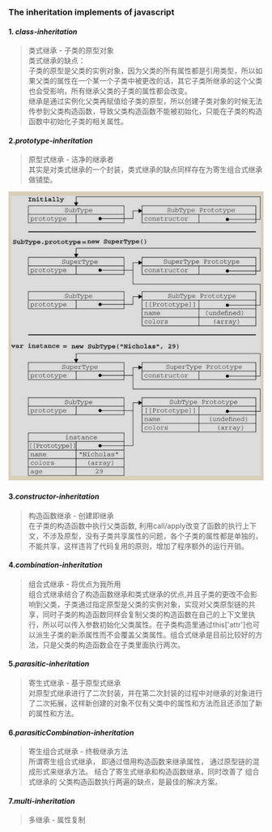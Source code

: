 ### __The inheritation implements of javascript__
#### 1. _class-inheritation_  
>类式继承 - 子类的原型对象  
>类式继承的缺点：  
>子类的原型是父类的实例对象，因为父类的所有属性都是引用类型，所以如果父类的属性在一个某一个子类中被更改的话，其它子类所继承的这个父类也会受影响，所有继承父类的子类的属性都会改变。  
>继承是通过实例化父类再赋值给子类的原型，所以创建子类对象的时候无法传参到父类构造函数，导致父类构造函数不能被初始化，只能在子类的构造函数中初始化子类的相关属性。  
#### 2._prototype-inheritation_  
>原型式继承 - 洁净的继承者  
>其实是对类式继承的一个封装，类式继承的缺点同样存在为寄生组合式继承做铺垫。  

![原型继承](./img/parasitic-combination-inheritation.png)

#### 3._constructor-inheritation_  
>构造函数继承 - 创建即继承  
>在子类的构造函数中执行父类函数, 利用call/apply改变了函数的执行上下文，不涉及原型，没有子类共享属性的问题，各个子类的属性都是单独的，不能共享，这样违背了代码复用的原则，增加了程序额外的运行开销。  
#### 4._combination-inheritation_  
>组合式继承 - 将优点为我所用  
>组合式继承结合了构造函数继承和类式继承的优点,并且子类的更改不会影响到父类，子类通过指定原型是父类的实例对象，实现对父类原型链的共享，同时子类的构造函数同样会复制父类的构造函数在自己的上下文里执行，所以可以传入参数初始化父类属性。在子类构造里通过this['attr']也可以派生子类的新添属性而不会覆盖父类属性。组合式继承是目前比较好的方法，只是父类的构造函数会在子类里面执行两次。  
#### 5._parasitic-inheritation_  
>寄生式继承 - 基于原型式继承  
>对原型式继承进行了二次封装，并在第二次封装的过程中对继承的对象进行了二次拓展，这样新创建的对象不仅有父类中的属性和方法而且还添加了新的属性和方法。  
#### 6._parasiticCombination-inheritation_  
>寄生组合式继承 - 终极继承方法  
>所谓寄生组合式继承， 即通过借用构造函数来继承属性， 通过原型链的混成形式来继承方法。
结合了寄生式继承和构造函数继承，同时改善了 组合式继承的 父类构造函数执行两遍的缺点，是最佳的解决方案。  
#### 7._multi-inheritation_
>多继承 - 属性复制  
